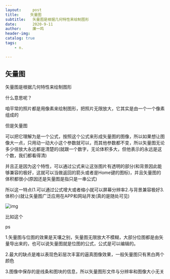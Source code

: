 ```yaml
---
layout:     post
title:     矢量图 
subtitle:   矢量图是根据几何特性来绘制图形
date:       2020-9-11
author:     廉一鸣
header-img: 
catalog: true
tags:
    - n.

---
```


## 矢量图

矢量图是根据几何特性来绘制图形

什么意思呢？

咱平常的照片都是用像素来绘制图形，把照片无限放大，它其实是由一个一个像素组成的

但是矢量图

可以把它理解为是一个公式，按照这个公式来形成矢量图的图像，所以如果想让图像大一点，只用动一动大小这个参数就可以，而其他参数都不变，所以矢量图无论多少倍放大永远都是清楚的(就跟一个数字，无论体积多大，但他表示的永远是这个数，我们都看得清)

并且正是因为这个特性，可以通过公式来让这张图片有透明的部分(和背景因此能够兼容的极好，这就可以当做返回的箭头或者是Home键的图标)，并且矢量图的体积都很小(原因还是矢量图是指只是一串公式)

所以这一特点(1.可以通过公式增大或者缩小就可以屏幕分辨率2.与背景兼容极好3.体积小)就让矢量图广泛应用在APP和网站开发(真的是随处可见)

![img](https://mmbiz.qpic.cn/mmbiz_jpg/tMsLbdfwxoP6vucSMiah4lzaRHqyM8MWn7QibL3ic0Pib5m04vhTWezxpQKoLVICKgunV6cbicMqkEKebiaSNiaqoqPOg/640?wx_fmt=jpeg&tp=webp&wxfrom=5&wx_lazy=1&wx_co=1)

比如这个

ps

1.矢量图与位图的效果是天壤之别，矢量图无限放大不模糊，大部分位图都是由矢量导出来的，也可以说矢量图就是位图的公式，公式是可以编辑的。

2.最大的缺点是难以表现色彩层次丰富的逼真图像效果，一般矢量图只有黑白两个颜色

3.图像中保存的是线条和图块的信息，所以矢量图形文件与分辨率和图像大小无关